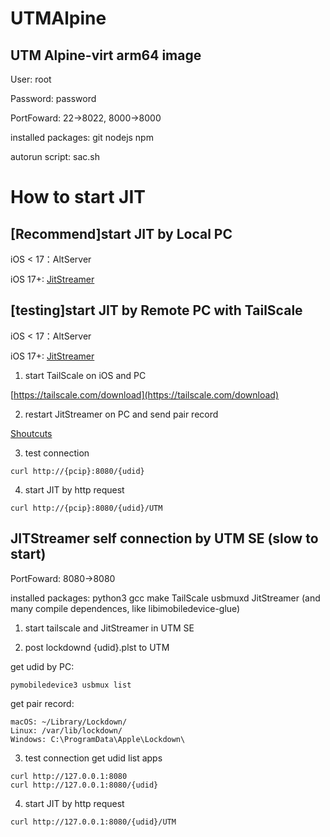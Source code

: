# UTMAlpine
## UTM Alpine-virt arm64 image
User: root

Password: password

PortFoward: 22->8022, 8000->8000

installed packages: git nodejs npm

autorun script: sac.sh

# How to start JIT
## [Recommend]start JIT by Local PC
iOS < 17：AltServer

iOS 17+: [JitStreamer](https://github.com/jawshoeadan/JitStreamer)

## [testing]start JIT by Remote PC with TailScale
iOS < 17：AltServer

iOS 17+: [JitStreamer](https://github.com/jawshoeadan/JitStreamer)
1. start TailScale on iOS and PC

[https://tailscale.com/download](https://tailscale.com/download)

2. restart JitStreamer on PC and send pair record
   
[Shoutcuts](https://www.icloud.com/shortcuts/f34906a2792e4f4b81b639a6853af403)

3. test connection
```
curl http://{pcip}:8080/{udid}
```

4. start JIT by http request
```
curl http://{pcip}:8080/{udid}/UTM
```

## JITStreamer self connection by UTM SE (slow to start)

PortFoward: 8080->8080

installed packages: python3 gcc make TailScale usbmuxd JitStreamer (and many compile dependences, like libimobiledevice-glue)

1. start tailscale and JitStreamer in UTM SE
   
2. post lockdownd {udid}.plst to UTM
   
get udid by PC:
```
pymobiledevice3 usbmux list
```

get pair record:
```
macOS: ~/Library/Lockdown/
Linux: /var/lib/lockdown/
Windows: C:\ProgramData\Apple\Lockdown\
```

3. test connection get udid list apps
```
curl http://127.0.0.1:8080
curl http://127.0.0.1:8080/{udid}
```

4. start JIT by http request
```
curl http://127.0.0.1:8080/{udid}/UTM
```
